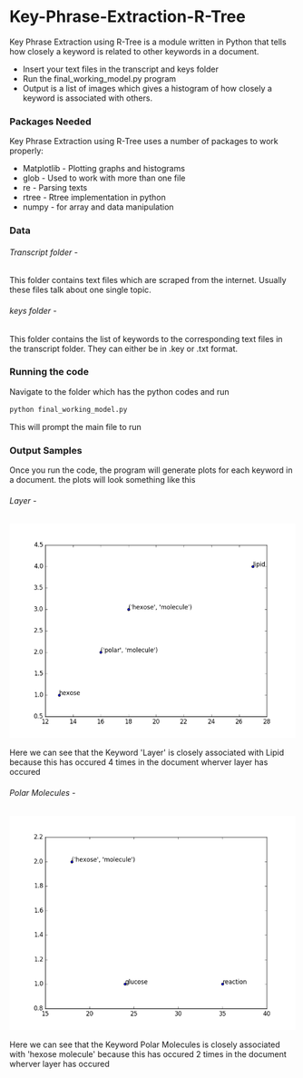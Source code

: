 # Key-Phrase-Extraction-R-Tree



Key Phrase Extraction using R-Tree is a module written in Python that tells how closely a keyword is related to other keywords in a document.

  - Insert your text files in the transcript and keys folder
  - Run the final_working_model.py program
  - Output is a list of images which gives a histogram of how closely a keyword is associated with others.

### Packages Needed
Key Phrase Extraction using R-Tree uses a number of packages to work properly:
 - Matplotlib - Plotting graphs and histograms
- glob - Used to work with more than one file
- re - Parsing texts
- rtree - Rtree implementation in python
- numpy - for array and data manipulation

### Data
###### Transcript folder -
 This folder contains text files which are scraped from the internet. Usually these files talk about one single topic.
###### keys folder -
This folder contains the list of keywords to the corresponding text files in the transcript folder. They can either be in .key or .txt format.

### Running the code
Navigate to the folder which has the python codes and run

```cmd
python final_working_model.py
```
 This will prompt the main file to run
 
 
### Output Samples
 Once you run the code, the program will generate plots for each keyword in a document. the plots will look something like this
###### Layer -
  
![alt text](https://github.com/gautam678/Key-Phrase-Extraction-R-Tree/blob/master/Images/layer.png)

Here we can see that the Keyword 'Layer' is closely associated with Lipid because this has occured 4 times in the document wherver layer has occured

###### Polar Molecules -
![alt text](https://github.com/gautam678/Key-Phrase-Extraction-R-Tree/blob/master/Images/ploar_molecuke.png)

 Here we can see that the Keyword Polar Molecules is closely associated with 'hexose molecule' because this has occured 2 times in the document wherver layer has occured
